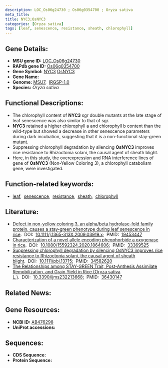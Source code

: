 ```yaml
---
description: LOC_Os06g24730 ; Os06g0354700 ; Oryza sativa
meta_title:
title: NYC3;OsNYC3
categories: [Oryza sativa]
tags: [leaf, senescence, resistance, sheath, chlorophyll]
---
```


## Gene Details:
- **MSU gene ID:** [LOC_Os06g24730](http://rice.uga.edu/cgi-bin/ORF_infopage.cgi?orf=LOC_Os06g24730)  
- **RAPdb gene ID:** [Os06g0354700](https://rapdb.dna.affrc.go.jp/locus/?name=Os06g0354700)  
- **Gene Symbol:** <u>NYC3</u>&nbsp;<u>OsNYC3</u>
- **Gene Name:**
- **Genome:**  [MSU7](http://rice.uga.edu/),&nbsp;&nbsp;[IRGSP-1.0](https://rapdb.dna.affrc.go.jp/download/irgsp1.html)
- **Species:** *Oryza sativa*

## Functional Descriptions:
   - The chlorophyll content of **NYC3** sgr double mutants at the late stage of leaf senescence was also similar to that of sgr.
   - **NYC3** retained a higher chlorophyll a and chlorophyll b content than the wild-type but showed a decrease in other senescence parameters during dark incubation, suggesting that it is a non-functional stay-green mutant.
   - Suppressing chlorophyll degradation by silencing **OsNYC3** improves rice resistance to Rhizoctonia solani, the causal agent of sheath blight.
   - Here, in this study, the overexpression and RNA interference lines of gene of **OsNYC3** (Non-Yellow Coloring 3), a chlorophyll catabolism gene, were investigated.

## Function-related keywords:
   - [leaf](/tags/leaf/),&nbsp;&nbsp;[senescence](/tags/senescence/),&nbsp;&nbsp;[resistance](/tags/resistance/),&nbsp;&nbsp;[sheath](/tags/sheath/),&nbsp;&nbsp;[chlorophyll](/tags/chlorophyll/)

## Literature:
   - [Defect in non-yellow coloring 3, an alpha/beta hydrolase-fold family protein, causes a stay-green phenotype during leaf senescence in rice](https://www.doi.org/10.1111/j.1365-313X.2009.03919.x).&nbsp;&nbsp;DOI:&nbsp;&nbsp;[10.1111/j.1365-313X.2009.03919.x](https://www.doi.org/10.1111/j.1365-313X.2009.03919.x);&nbsp;&nbsp;PMID:&nbsp;&nbsp;[19453447](https://pubmed.ncbi.nlm.nih.gov/19453447/)
   - [Characterization of a novel allele encoding pheophorbide a oxygenase in rice](https://www.doi.org/10.1080/15592324.2020.1864606).&nbsp;&nbsp;DOI:&nbsp;&nbsp;[10.1080/15592324.2020.1864606](https://www.doi.org/10.1080/15592324.2020.1864606);&nbsp;&nbsp;PMID:&nbsp;&nbsp;[33369525](https://pubmed.ncbi.nlm.nih.gov/33369525/)
   - [Suppressing chlorophyll degradation by silencing OsNYC3 improves rice resistance to Rhizoctonia solani, the causal agent of sheath blight](https://www.doi.org/10.1111/pbi.13715).&nbsp;&nbsp;DOI:&nbsp;&nbsp;[10.1111/pbi.13715](https://www.doi.org/10.1111/pbi.13715);&nbsp;&nbsp;PMID:&nbsp;&nbsp;[34582620](https://pubmed.ncbi.nlm.nih.gov/34582620/)
   - [The Relationships among STAY-GREEN Trait, Post-Anthesis Assimilate Remobilization, and Grain Yield in Rice (Oryza sativa L.)](https://www.doi.org/10.3390/ijms232213668).&nbsp;&nbsp;DOI:&nbsp;&nbsp;[10.3390/ijms232213668](https://www.doi.org/10.3390/ijms232213668);&nbsp;&nbsp;PMID:&nbsp;&nbsp;[36430147](https://pubmed.ncbi.nlm.nih.gov/36430147/)

## Related News:

## Gene Resources:
- **NCBI ID:**  [AB476298](http://www.ncbi.nlm.nih.gov/nuccore/AB476298)
- **UniProt accessions:** [](https://www.uniprot.org/uniprotkb//entry)

## Sequences:
- **CDS Sequence:**
- **Protein Sequence:**
